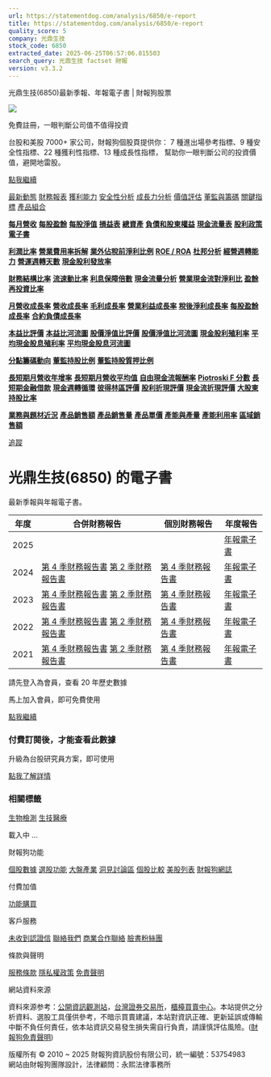 ```yaml
---
url: https://statementdog.com/analysis/6850/e-report
title: https://statementdog.com/analysis/6850/e-report
quality_score: 5
company: 光鼎生技
stock_code: 6850
extracted_date: 2025-06-25T06:57:06.815503
search_query: 光鼎生技 factset 財報
version: v3.3.2
---
```


光鼎生技(6850)最新季報、年報電子書 | 財報狗股票















![](https://www.facebook.com/tr?id=1265443774131605&ev=PageView&noscript=1)













































































免費註冊，一眼判斷公司值不值得投資

台股和美股 7000+ 家公司，財報狗個股頁提供你：
7 種進出場參考指標、9 種安全性指標、22 種獲利性指標、13 種成長性指標，
幫助你一眼判斷公司的投資價值，避開地雷股。

[點我繼續](/users/sign_up)

[最新動態](/analysis/6850)
[財務報表](/analysis/6850/monthly-revenue)
[獲利能力](/analysis/6850/profit-margin)
[安全性分析](/analysis/6850/financial-structure-ratio)
[成長力分析](/analysis/6850/monthly-revenue-growth-rate)
[價值評估](/analysis/6850/pe)
[董監與籌碼](/analysis/6850/broker-trading)
[關鍵指標](/analysis/6850/long-term-and-short-term-monthly-revenue-yoy)
[產品組合](/analysis/6850/ai-search)

[**每月營收**](/analysis/6850/monthly-revenue)
[**每股盈餘**](/analysis/6850/eps)
[**每股淨值**](/analysis/6850/nav)
[**損益表**](/analysis/6850/income-statement)
[**總資產**](/analysis/6850/assets)
[**負債和股東權益**](/analysis/6850/liabilities-and-equity)
[**現金流量表**](/analysis/6850/cash-flow-statement)
[**股利政策**](/analysis/6850/dividend-policy)
[**電子書**](/analysis/6850/e-report)

[**利潤比率**](/analysis/6850/profit-margin)
[**營業費用率拆解**](/analysis/6850/operating-expense-ratio)
[**業外佔稅前淨利比例**](/analysis/6850/non-operating-income-to-profit-before-tax)
[**ROE / ROA**](/analysis/6850/roe-roa)
[**杜邦分析**](/analysis/6850/du-pont-analysis)
[**經營週轉能力**](/analysis/6850/turnover-ratio)
[**營運週轉天數**](/analysis/6850/turnover-days)
[**現金股利發放率**](/analysis/6850/dividend-payout-ratio)

[**財務結構比率**](/analysis/6850/financial-structure-ratio)
[**流速動比率**](/analysis/6850/current-ratio-and-quick-ratio)
[**利息保障倍數**](/analysis/6850/interest-coverage-ratio)
[**現金流量分析**](/analysis/6850/cash-flow-analysis)
[**營業現金流對淨利比**](/analysis/6850/operating-cash-flow-to-net-income-ratio)
[**盈餘再投資比率**](/analysis/6850/reinvestment-rate)

[**月營收成長率**](/analysis/6850/monthly-revenue-growth-rate)
[**營收成長率**](/analysis/6850/revenue-growth-rate)
[**毛利成長率**](/analysis/6850/gross-profit-growth-rate)
[**營業利益成長率**](/analysis/6850/operating-income-growth-rate)
[**稅後淨利成長率**](/analysis/6850/net-income-growth-rate)
[**每股盈餘成長率**](/analysis/6850/eps-growth-rate)
[**合約負債成長率**](/analysis/6850/current-contract-liabilities-growth-rate)

[**本益比評價**](/analysis/6850/pe)
[**本益比河流圖**](/analysis/6850/pe-band)
[**股價淨值比評價**](/analysis/6850/pb)
[**股價淨值比河流圖**](/analysis/6850/pb-band)
[**現金股利殖利率**](/analysis/6850/dividend-yield)
[**平均現金股息殖利率**](/analysis/6850/average-dividend-yield)
[**平均現金股息河流圖**](/analysis/6850/average-dividend-yield-band)

[**分點籌碼動向**](/analysis/6850/broker-trading)
[**董監持股比例**](/analysis/6850/board-members-and-supervisors-shares-to-shares-outstanding-ratio)
[**董監持股質押比例**](/analysis/6850/pledging-ratio-of-board-members-and-supervisors)

[**長短期月營收年增率**](/analysis/6850/long-term-and-short-term-monthly-revenue-yoy)
[**長短期月營收平均值**](/analysis/6850/average-long-term-and-short-term-monthly-revenue)
[**自由現金流報酬率**](/analysis/6850/croic)
[**Piotroski F 分數**](/analysis/6850/piotroski-f-score)
[**長短期金融借款**](/analysis/6850/financial-borrowing)
[**現金週轉循環**](/analysis/6850/cash-conversion-cycle)
[**彼得林區評價**](/analysis/6850/peter-lynch-valuation)
[**股利折現評價**](/analysis/6850/dividend-discount-valuation)
[**現金流折現評價**](/analysis/6850/dcf-valuation)
[**大股東持股比率**](/analysis/6850/majority-shareholders-share-ratio)

[**業務與題材近況**](/analysis/6850/ai-search)
[**產品銷售額**](/analysis/6850/product-sales-figure)
[**產品銷售量**](/analysis/6850/product-sales-volume)
[**產品單價**](/analysis/6850/product-unit-price)
[**產能與產量**](/analysis/6850/production-capacity)
[**產能利用率**](/analysis/6850/production-capacity-utilization)
[**區域銷售額**](/analysis/6850/product-regional-sales)

[追蹤](/users/sign_up)

# 光鼎生技(6850) 的電子書

最新季報與年報電子書。

| 年度 | 合併財務報告 | 個別財務報告 | 年度報告 |
| --- | --- | --- | --- |
| 2025 |  |  | [年報電子書](/analysis) |
| 2024 | [第 4 季財務報告書](https://doc.twse.com.tw/server-java/t57sb01?co_id=6850&colorchg=1&kind=A&step=9&filename=202404_6850_AI1.pdf)  [第 2 季財務報告書](https://doc.twse.com.tw/server-java/t57sb01?co_id=6850&colorchg=1&kind=A&step=9&filename=202402_6850_AI1.pdf) | [第 4 季財務報告書](https://doc.twse.com.tw/server-java/t57sb01?co_id=6850&colorchg=1&kind=A&step=9&filename=202404_6850_AI3.pdf) | [年報電子書](https://doc.twse.com.tw/server-java/t57sb01?co_id=6850&colorchg=1&kind=F&step=9&filename=2024_6850_20250626F04.pdf) |
| 2023 | [第 4 季財務報告書](https://doc.twse.com.tw/server-java/t57sb01?co_id=6850&colorchg=1&kind=A&step=9&filename=202304_6850_AI1.pdf)  [第 2 季財務報告書](https://doc.twse.com.tw/server-java/t57sb01?co_id=6850&colorchg=1&kind=A&step=9&filename=202302_6850_AI1.pdf) | [第 4 季財務報告書](https://doc.twse.com.tw/server-java/t57sb01?co_id=6850&colorchg=1&kind=A&step=9&filename=202304_6850_AI3.pdf) | [年報電子書](https://doc.twse.com.tw/server-java/t57sb01?co_id=6850&colorchg=1&kind=F&step=9&filename=2023_6850_20240626F04.pdf) |
| 2022 | [第 4 季財務報告書](https://doc.twse.com.tw/server-java/t57sb01?co_id=6850&colorchg=1&kind=A&step=9&filename=202204_6850_AI1.pdf)  [第 2 季財務報告書](https://doc.twse.com.tw/server-java/t57sb01?co_id=6850&colorchg=1&kind=A&step=9&filename=202202_6850_AI1.pdf) | [第 4 季財務報告書](https://doc.twse.com.tw/server-java/t57sb01?co_id=6850&colorchg=1&kind=A&step=9&filename=202204_6850_AI3.pdf) | [年報電子書](https://doc.twse.com.tw/server-java/t57sb01?co_id=6850&colorchg=1&kind=F&step=9&filename=2022_6850_20230628F04.pdf) |
| 2021 | [第 4 季財務報告書](https://doc.twse.com.tw/server-java/t57sb01?co_id=6850&colorchg=1&kind=A&step=9&filename=202104_6850_AI1.pdf)  [第 2 季財務報告書](https://doc.twse.com.tw/server-java/t57sb01?co_id=6850&colorchg=1&kind=A&step=9&filename=202102_6850_AI1.pdf) | [第 4 季財務報告書](https://doc.twse.com.tw/server-java/t57sb01?co_id=6850&colorchg=1&kind=A&step=9&filename=202104_6850_AI3.pdf) | [年報電子書](https://doc.twse.com.tw/server-java/t57sb01?co_id=6850&colorchg=1&kind=F&step=9&filename=2021_6850_20220630F04.pdf) |

請先登入為會員，查看 20 年歷史數據

馬上加入會員，即可免費使用

[點我繼續](/users/sign_up)

### 付費訂閱後，才能查看此數據

升級為台股研究員方案，即可使用

[點我了解詳情](/pricing)

### 相關標籤

[生物檢測](/tags/956)
[生技醫療](/tags/318)

載入中 ...





財報狗功能

[個股數據](/analysis)
[選股功能](/screeners)
[大盤產業](/taiex)
[洞見討論區](/insight)
[個股比較](/compare/tpe)
[美股列表](/us-stock-list)
[財報狗網誌](/blog/)

付費加值

[功能購買](/pricing)

客戶服務

[未收到認證信](/users/recv_auth_fail)
[聯絡我們](/contact)
[商業合作聯絡](/contact)
[臉書粉絲團](//www.facebook.com/statementdog)

條款與聲明

[服務條款](/law/tos)
[隱私權政策](/law/privacy)
[免責聲明](/law/disclaimer)

網站資料來源

資料來源参考：[公開資訊觀測站](http://mops.twse.com.tw/mops/web/index)，[台灣證券交易所](http://www.tse.com.tw/)，[櫃檯買賣中心](http://www.otc.org.tw/)。本站提供之分析資料、選股工具僅供參考，不暗示買賣建議，本站對資訊正確、更新延誤或傳輸中斷不負任何責任，依本站資訊交易發生損失需自行負責，請謹慎評估風險。([財報狗免責聲明](/law/disclaimer))

版權所有 © 2010 ~ 2025 財報狗資訊股份有限公司，統一編號：53754983  
網站由財報狗團隊設計，法律顧問：永熙法律事務所